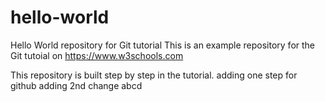 # hello-world
Hello World repository for Git tutorial
This is an example repository for the Git tutoial on https://www.w3schools.com

This repository is built step by step in the tutorial.
adding one step for github
adding 2nd change
abcd
